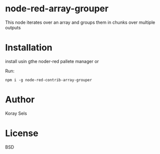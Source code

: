 node-red-array-grouper
======================

This node iterates over an array and groups them in chunks over multiple outputs

# Installation
install usin gthe noder-red pallete manager or 

Run: 

    npm i -g node-red-contrib-array-grouper 

# Author

Koray Sels
# License 

BSD
